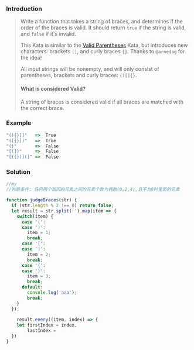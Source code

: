 ### Introduction

> Write a function that takes a string of braces, and determines if the order of the braces is valid. It should return `true` if the string is valid, and `false` if it's invalid.
>
> This Kata is similar to the [Valid Parentheses](https://www.codewars.com/kata/valid-parentheses) Kata, but introduces new characters: brackets `[]`, and curly braces `{}`. Thanks to `@arnedag` for the idea!
>
> All input strings will be nonempty, and will only consist of parentheses, brackets and curly braces: `()[]{}`.
>
> #### What is considered Valid?
>
> A string of braces is considered valid if all braces are matched with the correct brace.



### Example

```javascript
"(){}[]"   =>  True
"([{}])"   =>  True
"(}"       =>  False
"[(])"     =>  False
"[({})](]" =>  False
```





### Solution

```javascript
//my
//判断条件: 任何两个相同的元素之间的元素个数为偶数(0,2,4),且不为0时里面的元素

function judgeBraces(str) {
  if (str.length % 2 !== 0) return false;
  let result = str.split('').map(item => {
    switch(item) {
      case '(':
      case ')':
        item = 1;
        break;
      case '[':
      case ']':
        item = 2;
        break;
      case '{':
      case '}':
        item = 3;
        break;
      default:
        console.log('aaa');
        break;
    }
  });
  
	result.every((item, index) => {
    let firstIndex = index,
        lastIndex = 
  })
}


```

